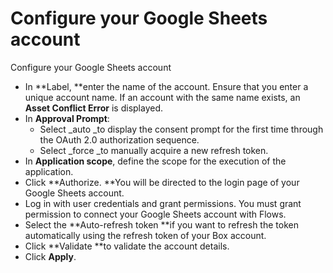 # Configure your Google Sheets account

Configure your Google Sheets account

* In **Label, **enter the name of the account. Ensure that you enter a unique account name. If an account with the same name exists, an **Asset Conflict Error** is displayed.
* In **Approval Prompt**:
  * Select _auto _to display the consent prompt for the first time through the OAuth 2.0 authorization sequence.
  * Select _force _to manually acquire a new refresh token.
* In **Application scope**, define the scope for the execution of the application.
* Click **Authorize. **You will be directed to the login page of your Google Sheets account.
* Log in with user credentials and grant permissions. You must grant permission to connect your Google Sheets account with Flows.
* Select the **Auto-refresh token **if you want to refresh the token automatically using the refresh token of your Box account.
* Click **Validate **to validate the account details.
* Click **Apply**.
